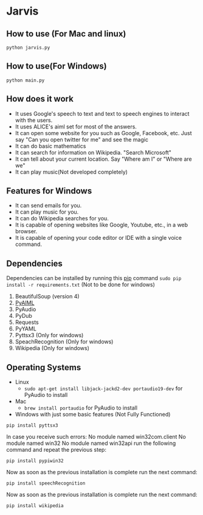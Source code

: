 Jarvis
======


How to use (For Mac and linux)
---------
```
python jarvis.py
```

How to use(For Windows)
----------------
```
python main.py
```
How does it work
---------------
* It uses Google's speech to text and text to speech engines to interact with the users.
* It uses ALICE's aiml set for most of the answers.
* It can open some website for you such as Google, Facebook, etc. Just say "Can you open twitter for me"
  and see the magic
* It can do basic mathematics
* It can search for information on Wikipedia. "Search Microsoft"
* It can tell about your current location. Say "Where am I" or "Where are we"
* It can play music(Not developed completely)

Features for Windows 
-------------------------

* It can send emails for you.
* It can play music for you.
* It can do Wikipedia searches for you.
* It is capable of opening websites like Google, Youtube, etc., in a web browser.
* It is capable of opening your code editor or IDE with a single voice command.

Dependencies
-----------

Dependencies can be installed by running this [pip](https://pypi.python.org/pypi/pip) command `sudo pip install -r requirements.txt` (Not to be done for windows)

1. BeautifulSoup (version 4)
2. [PyAIML](http://pyaiml.sourceforge.net/)
3. PyAudio
4. PyDub
5. Requests
6. PyYAML
7. Pyttsx3  (Only for windows)
8. SpeachRecognition (Only for windows)
9. Wikipedia (Only for windows)

Operating Systems
----------------
* Linux
    - `sudo apt-get install libjack-jackd2-dev portaudio19-dev` for PyAudio to install
* Mac
    - `brew install portaudio` for PyAudio to install
* Windows with just some basic features (Not Fully Functioned)
```
pip install pyttsx3
```
In case you receive such errors: 
No module named win32com.client
No module named win32
No module named win32api
run the following command and repeat the previous step:
```
pip install pypiwin32
```
Now as soon as the previous installation is complete run the next command:
```
pip install speechRecognition
```
Now as soon as the previous installation is complete run the next command:
```
pip install wikipedia
```


